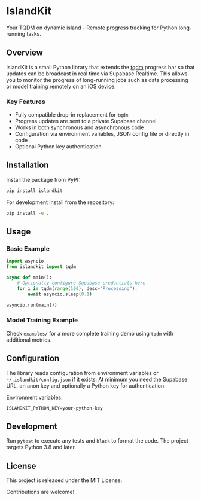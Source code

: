# IslandKit

Your TQDM on dynamic island - Remote progress tracking for Python long-running tasks.

## Overview

IslandKit is a small Python library that extends the [tqdm](https://github.com/tqdm/tqdm) progress bar so that updates can be broadcast in real time via Supabase Realtime. This allows you to monitor the progress of long-running jobs such as data processing or model training remotely on an iOS device.

### Key Features

- Fully compatible drop-in replacement for `tqdm`
- Progress updates are sent to a private Supabase channel
- Works in both synchronous and asynchronous code
- Configuration via environment variables, JSON config file or directly in code
- Optional Python key authentication

## Installation

Install the package from PyPI:

```bash
pip install islandkit
```

For development install from the repository:

```bash
pip install -e .
```

## Usage

### Basic Example

```python
import asyncio
from islandkit import tqdm

async def main():
    # Optionally configure Supabase credentials here
    for i in tqdm(range(100), desc="Processing"):
        await asyncio.sleep(0.1)

asyncio.run(main())
```

### Model Training Example

Check `examples/` for a more complete training demo using `tqdm` with additional metrics.

## Configuration

The library reads configuration from environment variables or `~/.islandkit/config.json` if it exists. At minimum you need the Supabase URL, an anon key and optionally a Python key for authentication.

Environment variables:

```
ISLANDKIT_PYTHON_KEY=your-python-key
```

## Development

Run `pytest` to execute any tests and `black` to format the code. The project targets Python 3.8 and later.

## License

This project is released under the MIT License.

Contributions are welcome!
